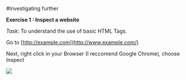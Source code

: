 #Investigating further

**Exercise 1 : Inspect a website**

*Task*: To understand the use of basic HTML Tags. 


Go to [http://example.com](http://www.example.com/) 

Next, right click in your Browser (I reccomend Google Chrome), choose Inspect 

<img src="Inspectdemo.jpg"></img>

